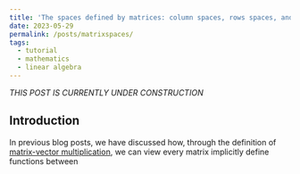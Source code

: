 ```yaml
---
title: 'The spaces defined by matrices: column spaces, rows spaces, and null spaces'
date: 2023-05-29
permalink: /posts/matrixspaces/
tags:
  - tutorial
  - mathematics
  - linear algebra
---
```



_THIS POST IS CURRENTLY UNDER CONSTRUCTION_

Introduction
------------

In previous blog posts, we have discussed how, through the definition of [matrix-vector multiplication](https://mbernste.github.io/posts/matrix_vector_mult/), we can view every matrix implicitly define functions between 
